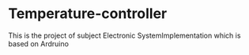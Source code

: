 # Temperature-controller
This is the project of subject Electronic SystemImplementation which is based on Ardruino
